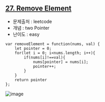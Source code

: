 
## [27. Remove Element](https://leetcode.com/problems/remove-element/?envType=problem-list-v2&envId=two-pointers)

- 문제출처 : leetcode
- 개념 : two Pointer
- 난이도 : easy


```
var removeElement = function(nums, val) {
    let pointer = 0;
    for(let i = 0; i<nums.length; i++){
        if(nums[i]!==val){
            nums[pointer] = nums[i];
            pointer++;
        }
    }
    return pointer
};
```

![image](https://github.com/user-attachments/assets/c85e30c6-d813-40c3-8198-acb0c99a68bb)
